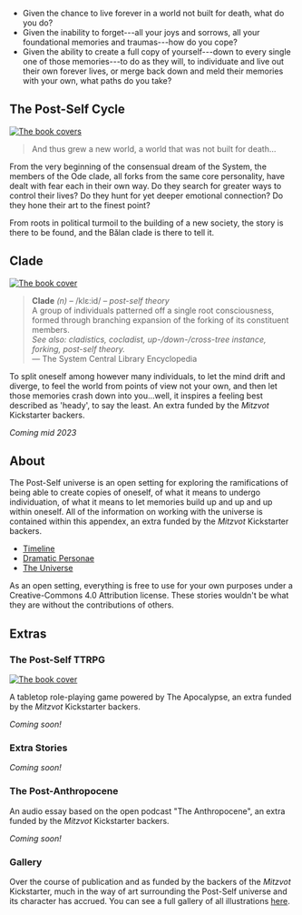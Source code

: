 ---
---

* Given the chance to live forever in a world not built for death, what do you do?
* Given the inability to forget---all your joys and sorrows, all your foundational memories and traumas---how do you cope?
* Given the ability to create a full copy of yourself---down to every single one of those memories---to do as they will, to individuate and live out their own forever lives, or merge back down and meld their memories with your own, what paths do you take?

<!--
Alternately: "If I had a nickel for every time I accidentally wrote something with heavy plural undertones that I hadn't intended but nonetheless made me doubt my identity, I'd have two nickels! Which isn't a lot, but it is weird that it happened twice."
-->

## The Post-Self Cycle

[![The book covers](/img/covers.png)](/cycle)

> And thus grew a new world, a world that was not built for death...

From the very beginning of the consensual dream of the System, the members of the Ode clade, all forks from the same core personality, have dealt with fear each in their own way. Do they search for greater ways to control their lives? Do they hunt for yet deeper emotional connection? Do they hone their art to the finest point?

From roots in political turmoil to the building of a new society, the story is there to be found, and the Bălan clade is there to tell it.

<!--
Alternately: "Gender-weird meta-furry almost-plural sci-fi."
-->

## Clade

[![The book cover](/img/clade.png)](https://clade.post-self.ink)

> **Clade** *(n)* – /klɛ:id/ – *post-self theory*  
> A group of individuals patterned off a single root consciousness, formed through branching expansion of the forking of its constituent members.  
> *See also: cladistics, cocladist, up-/down-/cross-tree instance, forking, post-self theory.*  
> — The System Central Library Encyclopedia

To split oneself among however many individuals, to let the mind drift and diverge, to feel the world from points of view not your own, and then let those memories crash down into you...well, it inspires a feeling best described as 'heady', to say the least. An extra funded by the *Mitzvot* Kickstarter backers.

*Coming mid 2023*

## About

The Post-Self universe is an open setting for exploring the ramifications of being able to create copies of oneself, of what it means to undergo individuation, of what it means to let memories build up and up and up within oneself. All of the information on working with the universe is contained within this appendex, an extra funded by the *Mitzvot* Kickstarter backers.

* [Timeline](/about/timeline)
* [Dramatic Personae](/about/characters)
* [The Universe](/about/universe)

As an open setting, everything is free to use for your own purposes under a Creative-Commons 4.0 Attribution license. These stories wouldn't be what they are without the contributions of others.
## Extras

### The Post-Self TTRPG

[![The book cover](/img/ttrpg.png)](/extras/ttrpg)

A tabletop role-playing game powered by The Apocalypse, an extra funded by the *Mitzvot* Kickstarter backers.

*Coming soon!*

### Extra Stories

*Coming soon!*

### The Post-Anthropocene

An audio essay based on the open podcast "The Anthropocene", an extra funded by the *Mitzvot* Kickstarter backers.

*Coming soon!*

### Gallery

Over the course of publication and as funded by the backers of the *Mitzvot* Kickstarter, much in the way of art surrounding the Post-Self universe and its character has accrued. You can see a full gallery of all illustrations [here](/gallery).
